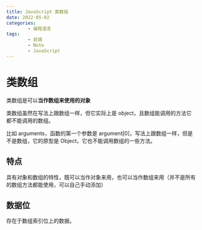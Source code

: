 ```yaml
---
title: JavaScript 类数组
date: 2022-05-02
categories:
        - 编程语言
tags:
        - 前端
        - Note
        - JavaScript
---
```


# 类数组

类数组是可以**当作数组来使用的对象**

类数组虽然在写法上跟数组一样，但它实际上是 object，且数组能调用的方法它都不能调用的数组。

比如 arguments，函数的第一个参数是 argument[0]，写法上跟数组一样，但是不是数组，它的原型是 Object，它也不能调用数组的一些方法。

## 特点

具有对象和数组的特性，既可以当作对象来用，也可以当作数组来用（并不是所有的数组方法都能使用，可以自己手动添加）

## 数据位

存在于数组索引位上的数据。
